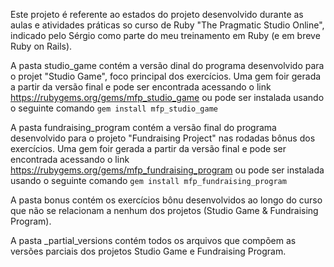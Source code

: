Este projeto é referente ao estados do projeto desenvolvido durante as aulas e atividades práticas so curso de Ruby "The Pragmatic Studio Online", indicado pelo Sérgio como parte do meu treinamento em Ruby (e em breve Ruby on Rails).

A pasta studio_game contém a versão dinal do programa desenvolvido para o projet "Studio Game", foco principal dos exercícios. Uma gem foir gerada a partir da versão final e pode ser encontrada acessando o link https://rubygems.org/gems/mfp_studio_game ou pode ser instalada usando o seguinte comando `gem install mfp_studio_game`

A pasta fundraising_program contém a versão final do programa desenvolvido para o projeto "Fundraising Project" nas rodadas bônus dos exercícios. Uma gem foir gerada a partir da versão final e pode ser encontrada acessando o link https://rubygems.org/gems/mfp_fundraising_program ou pode ser instalada usando o seguinte comando `gem install mfp_fundraising_program`

A pasta bonus contém os exercícios bônu desenvolvidos ao longo do curso que não se relacionam a nenhum dos projetos (Studio Game & Fundraising Program).

A pasta _partial_versions contém todos os arquivos que compõem as versões parciais dos projetos Studio Game e Fundraising Program.